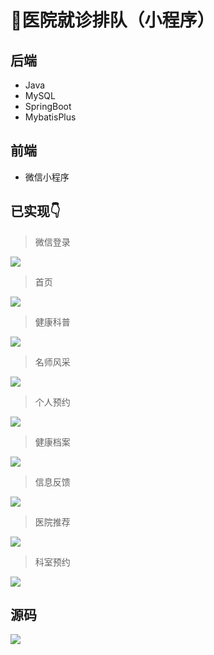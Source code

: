 # 🏥医院就诊排队（小程序）
## 后端
- Java
- MySQL
- SpringBoot
- MybatisPlus

## 前端
- 微信小程序

## 已实现👇
> 微信登录

![](http://cdn.qiniu.liyansheng.top/img/20240603173606.png)

> 首页   

![](http://cdn.qiniu.liyansheng.top/img/20240603170813.png)   

> 健康科普 

![](http://cdn.qiniu.liyansheng.top/img/20240603170847.png)    

> 名师风采

![](http://cdn.qiniu.liyansheng.top/img/20240603170950.png)

> 个人预约

![](http://cdn.qiniu.liyansheng.top/img/20240603171038.png)

> 健康档案

![](http://cdn.qiniu.liyansheng.top/img/20240603171546.png)

> 信息反馈

![](http://cdn.qiniu.liyansheng.top/img/20240603171617.png)

> 医院推荐

![](http://cdn.qiniu.liyansheng.top/img/20240603182633.png)

> 科室预约

![](http://cdn.qiniu.liyansheng.top/img/20240603182737.png)

## 源码
![](http://cdn.qiniu.liyansheng.top/img/20240603192844.png)